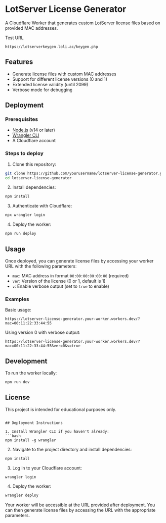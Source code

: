 # LotServer License Generator

A Cloudflare Worker that generates custom LotServer license files based on provided MAC addresses.

Test URL
```
https://lotserverkeygen.loli.ac/keygen.php
```

## Features

- Generate license files with custom MAC addresses
- Support for different license versions (0 and 1)
- Extended license validity (until 2099)
- Verbose mode for debugging

## Deployment

### Prerequisites
- [Node.js](https://nodejs.org/) (v14 or later)
- [Wrangler CLI](https://developers.cloudflare.com/workers/wrangler/install-and-update/)
- A Cloudflare account

### Steps to deploy

1. Clone this repository:
```bash
git clone https://github.com/yourusername/lotserver-license-generator.git
cd lotserver-license-generator
```

2. Install dependencies:
```bash
npm install
```

3. Authenticate with Cloudflare:
```bash
npx wrangler login
```

4. Deploy the worker:
```bash
npm run deploy
```

## Usage

Once deployed, you can generate license files by accessing your worker URL with the following parameters:

- `mac`: MAC address in format `00:00:00:00:00:00` (required)
- `ver`: Version of the license (0 or 1, default is 1)
- `v`: Enable verbose output (set to `true` to enable)

### Examples

Basic usage:
```
https://lotserver-license-generator.your-worker.workers.dev/?mac=00:11:22:33:44:55
```

Using version 0 with verbose output:
```
https://lotserver-license-generator.your-worker.workers.dev/?mac=00:11:22:33:44:55&ver=0&v=true
```

## Development

To run the worker locally:
```bash
npm run dev
```

## License

This project is intended for educational purposes only.
```

## Deployment Instructions

1. Install Wrangler CLI if you haven't already:
```bash
npm install -g wrangler
```

2. Navigate to the project directory and install dependencies:
```bash
npm install
```

3. Log in to your Cloudflare account:
```bash
wrangler login
```

4. Deploy the worker:
```bash
wrangler deploy
```

Your worker will be accessible at the URL provided after deployment. You can then generate license files by accessing the URL with the appropriate parameters.
